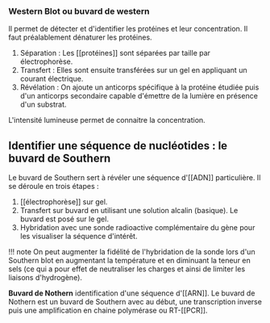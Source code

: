 ### Western Blot ou buvard de western

Il permet de détecter et d'identifier les protéines et leur
concentration. Il faut préalablement dénaturer les protéines.

1. Séparation : Les [[protéines]] sont séparées par taille par électrophorèse.
2. Transfert : Elles sont ensuite transférées sur un gel en appliquant un courant électrique.
3. Révélation : On ajoute un anticorps spécifique à la protéine étudiée puis d'un anticorps secondaire capable d'émettre de la lumière en présence d'un substrat.

L'intensité lumineuse permet de connaitre la concentration.
## Identifier une séquence de nucléotides : le buvard de Southern

Le buvard de Southern sert à révéler une séquence d'[[ADN]] particulière. Il se déroule en trois étapes :

1. [[électrophorèse]] sur gel.
2. Transfert sur buvard en utilisant une solution alcalin (basique). Le buvard est posé sur le gel.
3. Hybridation avec une sonde radioactive complémentaire du gène pour les visualiser la séquence d'intérêt.

!!! note
    On peut augmenter la fidélité de l'hybridation de la sonde lors d'un Southern blot en augmentant la température et en diminuant la teneur en sels (ce qui a pour effet de neutraliser les charges et ainsi de limiter les liaisons d'hydrogène).

__Buvard de Nothern__ identification d'une séquence d'[[ARN]]. Le buvard de Nothern est un buvard de Southern avec au début, une transcription inverse puis une amplification en chaine polymérase ou RT-[[PCR]].
